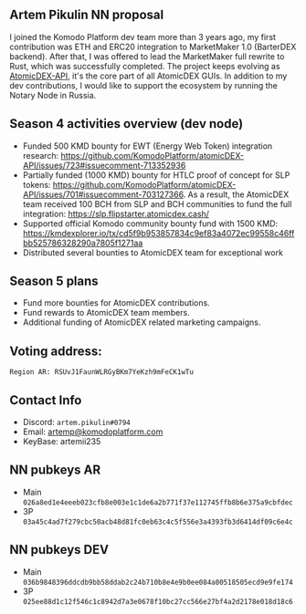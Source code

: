 ## Artem Pikulin NN proposal

I joined the Komodo Platform dev team more than 3 years ago, my first contribution was ETH and ERC20 integration to MarketMaker 1.0 (BarterDEX backend).
After that, I was offered to lead the MarketMaker full rewrite to Rust, which was successfully completed.
The project keeps evolving as [AtomicDEX-API](https://github.com/KomodoPlatform/atomicDEX-API), it's the core part of all AtomicDEX GUIs.
In addition to my dev contributions, I would like to support the ecosystem by running the Notary Node in Russia.

## Season 4 activities overview (dev node)

* Funded 500 KMD bounty for EWT (Energy Web Token) integration research: https://github.com/KomodoPlatform/atomicDEX-API/issues/723#issuecomment-713352936
* Partially funded (1000 KMD) bounty for HTLC proof of concept for SLP tokens: https://github.com/KomodoPlatform/atomicDEX-API/issues/701#issuecomment-703127366. As a result, the AtomicDEX team received 100 BCH from SLP and BCH communities to fund the full integration: https://slp.flipstarter.atomicdex.cash/
* Supported official Komodo community bounty fund with 1500 KMD: https://kmdexplorer.io/tx/cd5f9b953857834c9ef83a4072ec99558c46ffbb525786328290a7805f1271aa
* Distributed several bounties to AtomicDEX team for exceptional work

## Season 5 plans

* Fund more bounties for AtomicDEX contributions.
* Fund rewards to AtomicDEX team members.
* Additional funding of AtomicDEX related marketing campaigns.

## Voting address:

```
Region AR: RSUvJ1FaunWLRGyBKm7YeKzh9mFeCK1wTu
```

## Contact Info

* Discord: `artem.pikulin#0794`
* Email: artemp@komodoplatform.com
* KeyBase: artemii235

## NN pubkeys AR

* Main `026a8ed1e4eeeb023cfb8e003e1c1de6a2b771f37e112745ffb8b6e375a9cbfdec`
* 3P `03a45c4ad7f279cbc50acb48d81fc0eb63c4c5f556e3a4393fb3d6414df09c6e4c`

## NN pubkeys DEV

* Main `036b9848396ddcdb9bb58ddab2c24b710b8e4e9b0ee084a00518505ecd9e9fe174`
* 3P `025ee88d1c12f546c1c8942d7a3e0678f10bc27cc566e27bf4a2d2178e018d18c6`
